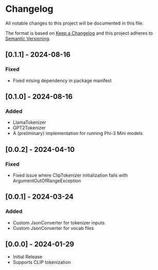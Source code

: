 # Changelog

All notable changes to this project will be documented in this file.

The format is based on [Keep a Changelog](http://keepachangelog.com/en/1.0.0/)
and this project adheres to [Semantic Versioning](http://semver.org/spec/v2.0.0.html).

## [0.1.1] - 2024-08-16

### Fixed

- Fixed mising dependency in package manifest

## [0.1.0] - 2024-08-16

### Added

- LlamaTokenizer
- GPT2Tokenizer
- A (preliminary) implementation for running Phi-3 Mini models

## [0.0.2] - 2024-04-10

### Fixed

- Fixed issue where ClipTokenizer initialization fails with ArgumentOutOfRangeException

## [0.0.1] - 2024-03-24

### Added

- Custom JsonConverter for tokenizer inputs
- Custom JsonConverter for vocab files

## [0.0.0] - 2024-01-29

- Initial Release
- Supports CLIP tokenization